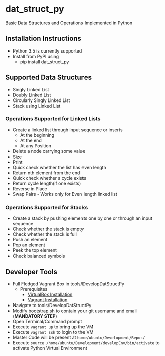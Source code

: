 # dat_struct_py
Basic Data Structures and Operations Implemented in Python
## Installation Instructions
- Python 3.5 is currently supported
- Install from PyPI using
   - pip install dat_struct_py

## Supported Data Structures
 - Singly Linked List
 - Doubly Linked List
 - Circularly Singly Linked List  
 - Stack using Linked List

### Operations Supported for Linked Lists
  - Create a linked list through input sequence or inserts
    - At the beginning
    - At the end
    - At any Position
  - Delete a node carrying some value
  - Size
  - Print
  - Quick check whether the list has even length
  - Return nth element from the end
  - Quick check whether a cycle exists
  - Return cycle length(if one exists)
  - Reverse in Place
  - Swap Pairs - Works only for Even length linked list

### Operations Supported for Stacks
  - Create a stack by pushing elements one by one or through an input sequence
  - Check whether the stack is empty
  - Check whether the stack is full
  - Push an element
  - Pop an element
  - Peek the top element
  - Check balanced symbols

## Developer Tools
- Full Fledged Vagrant Box in tools/DevelopDatStructPy
  - Prerequisites
    - [VirtualBox Installation](https://www.virtualbox.org/wiki/Downloads)
    - [Vagrant Installation](https://www.vagrantup.com/downloads.html)
- Navigate to tools/DevelopDatStructPy
- Modify bootstrap.sh to contain your git username and email (**MANDATORY STEP**)
- Open Terminal/Command prompt
- Execute `vagrant up` to bring up the VM
- Execute `vagrant ssh` to login to the VM
- Master Code will be present at `home/ubuntu/Development/Repos/`
- Execute `source /home/ubuntu/Development/developEnv/bin/activate` to activate Python Virtual Environment
